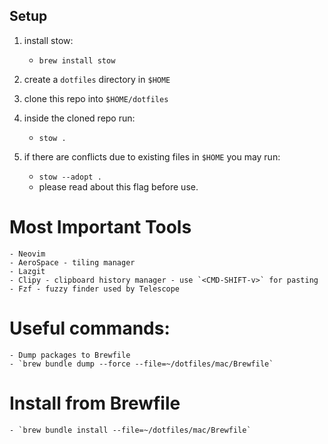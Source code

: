 ## Setup
1. install stow: 
    - `brew install stow`
2. create a `dotfiles` directory in `$HOME`
3. clone this repo into `$HOME/dotfiles`
4. inside the cloned repo run:
    - `stow .`

5. if there are conflicts due to existing files in `$HOME` you may run:
    - `stow --adopt .`
    * please read about this flag before use.

# Most Important Tools
    - Neovim
    - AeroSpace - tiling manager
    - Lazgit
    - Clipy - clipboard history manager - use `<CMD-SHIFT-v>` for pasting
    - Fzf - fuzzy finder used by Telescope

# Useful commands:
    - Dump packages to Brewfile
    - `brew bundle dump --force --file=~/dotfiles/mac/Brewfile`

# Install from Brewfile
    - `brew bundle install --file=~/dotfiles/mac/Brewfile`


